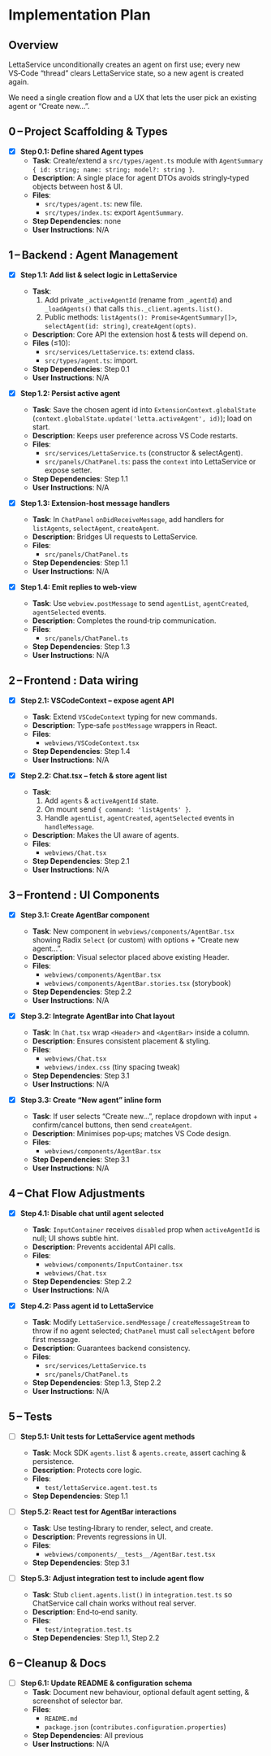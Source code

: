 # Implementation Plan

## Overview

LettaService unconditionally creates an agent on first use; every new VS‑Code “thread” clears LettaService state, so a new agent is created again.

We need a single creation flow and a UX that lets the user pick an existing agent or “Create new…”.

## 0 – Project Scaffolding & Types

- [x] **Step 0.1: Define shared Agent types**
  - **Task**: Create/extend a `src/types/agent.ts` module with `AgentSummary { id: string; name: string; model?: string }`.
  - **Description**: A single place for agent DTOs avoids stringly‑typed objects between host & UI.
  - **Files**:
    - `src/types/agent.ts`: new file.
    - `src/types/index.ts`: export `AgentSummary`.
  - **Step Dependencies**: none
  - **User Instructions**: N/A

## 1 – Backend : Agent Management

- [x] **Step 1.1: Add list & select logic in LettaService**

  - **Task**:
    1. Add private `_activeAgentId` (rename from `_agentId`) and `_loadAgents()` that calls `this._client.agents.list()`.
    2. Public methods: `listAgents(): Promise<AgentSummary[]>`, `selectAgent(id: string)`, `createAgent(opts)`.
  - **Description**: Core API the extension host & tests will depend on.
  - **Files** (≤10):
    - `src/services/LettaService.ts`: extend class.
    - `src/types/agent.ts`: import.
  - **Step Dependencies**: Step 0.1
  - **User Instructions**: N/A

- [x] **Step 1.2: Persist active agent**

  - **Task**: Save the chosen agent id into `ExtensionContext.globalState` (`context.globalState.update('letta.activeAgent', id)`); load on start.
  - **Description**: Keeps user preference across VS Code restarts.
  - **Files**:
    - `src/services/LettaService.ts` (constructor & selectAgent).
    - `src/panels/ChatPanel.ts`: pass the `context` into LettaService or expose setter.
  - **Step Dependencies**: Step 1.1
  - **User Instructions**: N/A

- [x] **Step 1.3: Extension‑host message handlers**

  - **Task**: In `ChatPanel` `onDidReceiveMessage`, add handlers for `listAgents`, `selectAgent`, `createAgent`.
  - **Description**: Bridges UI requests to LettaService.
  - **Files**:
    - `src/panels/ChatPanel.ts`
  - **Step Dependencies**: Step 1.1
  - **User Instructions**: N/A

- [x] **Step 1.4: Emit replies to web‑view**
  - **Task**: Use `webview.postMessage` to send `agentList`, `agentCreated`, `agentSelected` events.
  - **Description**: Completes the round‑trip communication.
  - **Files**:
    - `src/panels/ChatPanel.ts`
  - **Step Dependencies**: Step 1.3
  - **User Instructions**: N/A

## 2 – Frontend : Data wiring

- [x] **Step 2.1: VSCodeContext – expose agent API**

  - **Task**: Extend `VSCodeContext` typing for new commands.
  - **Description**: Type‑safe `postMessage` wrappers in React.
  - **Files**:
    - `webviews/VSCodeContext.tsx`
  - **Step Dependencies**: Step 1.4
  - **User Instructions**: N/A

- [x] **Step 2.2: Chat.tsx – fetch & store agent list**
  - **Task**:
    1. Add `agents` & `activeAgentId` state.
    2. On mount send `{ command: 'listAgents' }`.
    3. Handle `agentList`, `agentCreated`, `agentSelected` events in `handleMessage`.
  - **Description**: Makes the UI aware of agents.
  - **Files**:
    - `webviews/Chat.tsx`
  - **Step Dependencies**: Step 2.1
  - **User Instructions**: N/A

## 3 – Frontend : UI Components

- [x] **Step 3.1: Create AgentBar component**

  - **Task**: New component in `webviews/components/AgentBar.tsx` showing Radix `Select` (or custom) with options + “Create new agent…”.
  - **Description**: Visual selector placed above existing Header.
  - **Files**:
    - `webviews/components/AgentBar.tsx`
    - `webviews/components/AgentBar.stories.tsx` (storybook)
  - **Step Dependencies**: Step 2.2
  - **User Instructions**: N/A

- [x] **Step 3.2: Integrate AgentBar into Chat layout**

  - **Task**: In `Chat.tsx` wrap `<Header>` and `<AgentBar>` inside a column.
  - **Description**: Ensures consistent placement & styling.
  - **Files**:
    - `webviews/Chat.tsx`
    - `webviews/index.css` (tiny spacing tweak)
  - **Step Dependencies**: Step 3.1
  - **User Instructions**: N/A

- [x] **Step 3.3: Create “New agent” inline form**
  - **Task**: If user selects “Create new…”, replace dropdown with input + confirm/cancel buttons, then send `createAgent`.
  - **Description**: Minimises pop‑ups; matches VS Code design.
  - **Files**:
    - `webviews/components/AgentBar.tsx`
  - **Step Dependencies**: Step 3.1
  - **User Instructions**: N/A

## 4 – Chat Flow Adjustments

- [x] **Step 4.1: Disable chat until agent selected**

  - **Task**: `InputContainer` receives `disabled` prop when `activeAgentId` is null; UI shows subtle hint.
  - **Description**: Prevents accidental API calls.
  - **Files**:
    - `webviews/components/InputContainer.tsx`
    - `webviews/Chat.tsx`
  - **Step Dependencies**: Step 2.2
  - **User Instructions**: N/A

- [x] **Step 4.2: Pass agent id to LettaService**
  - **Task**: Modify `LettaService.sendMessage` / `createMessageStream` to throw if no agent selected; `ChatPanel` must call `selectAgent` before first message.
  - **Description**: Guarantees backend consistency.
  - **Files**:
    - `src/services/LettaService.ts`
    - `src/panels/ChatPanel.ts`
  - **Step Dependencies**: Step 1.3, Step 2.2
  - **User Instructions**: N/A

## 5 – Tests

- [ ] **Step 5.1: Unit tests for LettaService agent methods**

  - **Task**: Mock SDK `agents.list` & `agents.create`, assert caching & persistence.
  - **Description**: Protects core logic.
  - **Files**:
    - `test/lettaService.agent.test.ts`
  - **Step Dependencies**: Step 1.1

- [ ] **Step 5.2: React test for AgentBar interactions**

  - **Task**: Use testing‑library to render, select, and create.
  - **Description**: Prevents regressions in UI.
  - **Files**:
    - `webviews/components/__tests__/AgentBar.test.tsx`
  - **Step Dependencies**: Step 3.1

- [ ] **Step 5.3: Adjust integration test to include agent flow**
  - **Task**: Stub `client.agents.list()` in `integration.test.ts` so ChatService call chain works without real server.
  - **Description**: End‑to‑end sanity.
  - **Files**:
    - `test/integration.test.ts`
  - **Step Dependencies**: Step 1.1, Step 2.2

## 6 – Cleanup & Docs

- [ ] **Step 6.1: Update README & configuration schema**
  - **Task**: Document new behaviour, optional default agent setting, & screenshot of selector bar.
  - **Files**:
    - `README.md`
    - `package.json` (`contributes.configuration.properties`)
  - **Step Dependencies**: All previous
  - **User Instructions**: N/A

